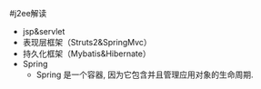 #j2ee解读
 - jsp&servlet
 - 表现层框架（Struts2&SpringMvc）
 - 持久化框架（Mybatis&Hibernate）
 - Spring
   - Spring 是一个容器, 因为它包含并且管理应用对象的生命周期.

 